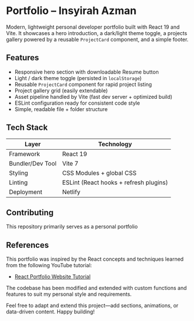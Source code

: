 ﻿# Portfolio – Insyirah Azman

Modern, lightweight personal developer portfolio built with React 19 and Vite. It showcases a hero introduction, a dark/light theme toggle, a projects gallery powered by a reusable `ProjectCard` component, and a simple footer.

## Features

- Responsive hero section with downloadable Resume button
- Light / dark theme toggle (persisted in `localStorage`)
- Reusable `ProjectCard` component for rapid project listing
- Project gallery grid (easily extendable)
- Asset pipeline handled by Vite (fast dev server + optimized build)
- ESLint configuration ready for consistent code style
- Simple, readable file + folder structure

## Tech Stack

| Layer            | Technology |
|------------------|------------|
| Framework        | React 19   |
| Bundler/Dev Tool | Vite 7     |
| Styling          | CSS Modules + global CSS |
| Linting          | ESLint (React hooks + refresh plugins) |
| Deployment       | Netlify    |

## Contributing

This repository primarily serves as a personal portfolio

## References

This portfolio was inspired by the React concepts and techniques learned from the following YouTube tutorial:

- [React Portfolio Website Tutorial](https://youtu.be/ZpIel9cv4Jk?si=wLtkvWUw8PFAhp0u)

The codebase has been modified and extended with custom functions and features to suit my personal style and requirements.

Feel free to adapt and extend this project—add sections, animations, or data-driven content. Happy building!